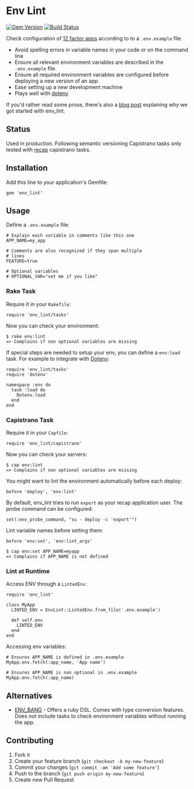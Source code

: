 # Env Lint

[![Gem Version](https://badge.fury.io/rb/env_lint.png)](http://badge.fury.io/rb/env_lint)
[![Build Status](https://travis-ci.org/tf/env_lint.svg?branch=master)](https://travis-ci.org/tf/env_lint)

Check configuration of [12 factor apps](http://12factor.net/config)
according to to a `.env.example` file.

* Avoid spelling errors in variable names in your code or on the
  command line
* Ensure all relevant environment variables are described in the
  `.env.example` file.
* Ensure all required environment variables are configured before
  deploying a new version of an app
* Ease setting up a new development machine
* Plays well with [dotenv](https://github.com/bkeepers/dotenv)

If you'd rather read some prose, there's also a
[blog post](http://stderr.timfischbach.de/2014/02/20/environment-liniting-for-12-factor-apps.html)
explaining why we got started with env_lint.

## Status

Used in production. Following semantic versioning Capistrano tasks
only tested with [recap](https://github.com/tomafro/recap) capistrano
tasks.

## Installation

Add this line to your application's Gemfile:

    gem 'env_lint'

## Usage

Define a `.env.example` file:

    # Explain each variable in comments like this one
    APP_NAME=my_app

    # Comments are also recognized if they span multiple
    # lines
    FEATURE=true

    # Optional variables
    # OPTIONAL_VAR="set me if you like"

### Rake Task

Require it in your `Rakefile`:

    require 'env_lint/tasks'

Now you can check your environment:

    $ rake env:lint
    => Complains if non optional variables are missing

If special steps are needed to setup your env, you can define a
`env:load` task. For example to integrate with
[Dotenv](https://github.com/bkeepers/dotenv):

    require 'env_lint/tasks'
    require 'dotenv'

    namespace :env do
      task :load do
        Dotenv.load
      end
    end

### Capistrano Task

Require it in your `Capfile`:

    require 'env_lint/capistrano'

Now you can check your servers:

    $ cap env:lint
    => Complains if non optional variables are missing

You might want to lint the environment automatically before each
deploy:

    before 'deploy', 'env:lint'

By default, env_lint tries to run `export` as your recap application
user. The probe command can be configured:

    set(:env_probe_command, "su - deploy -c 'export'")

Lint variable names before setting them:

    before 'env:set', 'env:lint_args'

    $ cap env:set APP_NAME=myapp
    => Complains if APP_NAME is not defined

### Lint at Runtime

Access ENV through a `LintedEnv`:

    require 'env_lint'

    class MyApp
      LINTED_ENV = EnvLint::LintedEnv.from_file('.env.example')

      def self.env
        LINTED_ENV
      end
    end

Accessing env variables:

    # Ensures APP_NAME is defined in .env.example
    MyApp.env.fetch(:app_name, 'App name')

    # Ensures APP_NAME is non optional in .env.example
    MyApp.env.fetch(:app_name)

## Alternatives

* [ENV_BANG](https://github.com/jcamenisch/ENV_BANG) - Offers a ruby
  DSL. Comes with type conversion features. Does not include tasks to
  check environment variables without running the app.

## Contributing

1. Fork it
2. Create your feature branch (`git checkout -b my-new-feature`)
3. Commit your changes (`git commit -am 'Add some feature'`)
4. Push to the branch (`git push origin my-new-feature`)
5. Create new Pull Request
